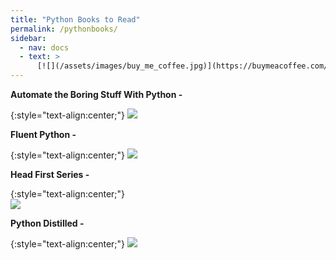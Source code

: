 ```yaml
---
title: "Python Books to Read"
permalink: /pythonbooks/
sidebar:
  - nav: docs
  - text: >
      [![](/assets/images/buy_me_coffee.jpg)](https://buymeacoffee.com/softwaremusings){:target="_blank"}
---
```

**Automate the Boring Stuff With Python -**

{:style="text-align:center;"}
![](https://m.media-amazon.com/images/I/51NUClalChL._SR600%2C315_PIWhiteStrip%2CBottomLeft%2C0%2C35_SCLZZZZZZZ_FMpng_BG255%2C255%2C255.jpg)

**Fluent Python -**

{:style="text-align:center;"}
![](https://media.licdn.com/dms/image/C4D12AQFi8yvHiIipLA/article-cover_image-shrink_600_2000/0/1521302936745?e=2147483647&v=beta&t=B2JG2JA5pqpbibzjzmPG24ve6kbb78ZLCmcJmBzoY6Q)

**Head First Series -**

{:style="text-align:center;"}   
![](https://m.media-amazon.com/images/I/51DqVfaPmaL._SR600%2C315_PIWhiteStrip%2CBottomLeft%2C0%2C35_PIStarRatingFOURANDHALF%2CBottomLeft%2C360%2C-6_SR600%2C315_ZA29%2C445%2C290%2C400%2C400%2CAmazonEmberBold%2C12%2C4%2C0%2C0%2C5_SCLZZZZZZZ_FMpng_BG255%2C255%2C255.jpg)

**Python Distilled -**

{:style="text-align:center;"}
![](https://m.media-amazon.com/images/I/41jqNeCkSWL.jpg)





